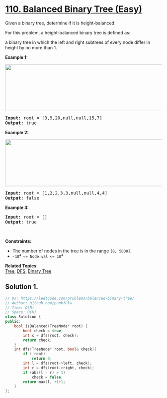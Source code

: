 # [110. Balanced Binary Tree (Easy)](https://leetcode.com/problems/balanced-binary-tree/)

<p>Given a binary tree, determine if it is height-balanced.</p>

<p>For this problem, a height-balanced binary tree is defined as:</p>

<p>a binary tree in which the left and right subtrees of every node differ in height by no more than 1.</p>

<p><strong>Example 1:</strong></p>
<img alt="" src="https://assets.leetcode.com/uploads/2020/10/06/balance_1.jpg" style="width: 600px; height: 150px;">
<pre>
<strong>Input:</strong> root = [3,9,20,null,null,15,7]
<strong>Output:</strong> true
</pre>

<p><strong>Example 2:</strong></p>
<img alt="" src="https://assets.leetcode.com/uploads/2020/10/06/balance_2.jpg" style="width: 600px; height: 150px;">
<pre>
<strong>Input:</strong> root = [1,2,2,3,3,null,null,4,4]
<strong>Output:</strong> false
</pre>


<p><strong>Example 3:</strong></p>
<pre>
<strong>Input:</strong> root = []
<strong>Output:</strong> true
</pre>



<p>&nbsp;</p>
<p><strong>Constraints:</strong></p>

<ul>
  <li>The number of nodes in the tree is in the range <code>[0, 5000]</code>.</li>
  <li><code>-10<sup>4</sup> &lt;= Node.val &lt;= 10<sup>4</sup></code></li>
</ul>



**Related Topics**:  
[Tree](https://leetcode.com/tag/tree/), [DFS](https://leetcode.com/tag/depth-first-search/), [Binary Tree](https://leetcode.com/tag/binary-tree/)


## Solution 1.

```cpp
// OJ: https://leetcode.com/problems/balanced-binary-tree/
// Author: github.com/punkfulw
// Time: O(N)
// Space: O(H)
class Solution {
public:
    bool isBalanced(TreeNode* root) {
        bool check = true;
        int c = dfs(root, check);
        return check;
    }
    int dfs(TreeNode* root, bool& check){
        if (!root)
            return 0;
        int l = dfs(root->left, check);
        int r = dfs(root->right, check);
        if (abs(l - r) > 1)
            check = false;
        return max(l, r)+1;
    }
};
```

